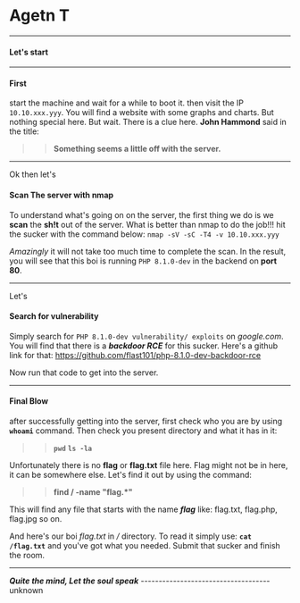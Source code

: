 # **Agetn T**
___
#### Let's start
___
#### First
start the machine and wait for a while to boot it. then visit the IP `10.10.xxx.yyy`. You will find a website with some graphs and charts. But nothing special here.
But wait. There is a clue here. **John Hammond** said in the title:
>> **Something seems a little off with the server.**
___

Ok then let's
#### Scan The server with nmap
To understand what's going on on the server, the first thing we do is we **scan** the **sh!t** out of the server. What is better than nmap to do the job!!!
hit the sucker with the command below:
`nmap -sV -sC -T4 -v 10.10.xxx.yyy`

*Amazingly* it will not take too much time to complete the scan.
In the result, you will see that this boi is running `PHP 8.1.0-dev` in the backend on **port 80**.
___
Let's
#### Search for vulnerability
Simply search for `PHP 8.1.0-dev vulnerability/ exploits` on *google.com*. You will find that there is a ***backdoor RCE*** for this sucker.
Here's a github link for that: https://github.com/flast101/php-8.1.0-dev-backdoor-rce

Now run that code to get into the server.
___
#### Final Blow
after successfully getting into the server, first check who you are by using **`whoami`** command. Then check you present directory and what it has in it:
>> **`pwd`**
>> **`ls -la`**

Unfortunately there is no **flag** or **flag.txt** file here. Flag might not be in here, it can be somewhere else.
Let's find it out by using the command:
>> **find / -name "flag.*"**

This will find any file that starts with the name ***flag*** like: flag.txt, flag.php, flag.jpg so on.

And here's our boi *flag.txt* in */* directory. To read it simply use:
**`cat /flag.txt`** and you've got what you needed.
Submit that sucker and finish the room.
___
***Quite the mind, Let the soul speak***
------------------------------------ unknown